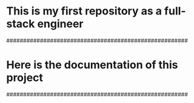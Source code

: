 # This is my first repository as a full-stack engineer
######################################################
#      Here is the documentation of this project     #
######################################################
